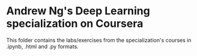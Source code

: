# Andrew Ng's Deep Learning specialization on Coursera

This folder contains the labs/exercises from the specialization's courses in .ipynb, .html and .py formats.
